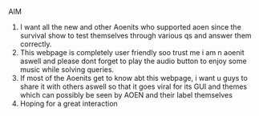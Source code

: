 AIM
1. I want all the new and other Aoenits who supported aoen since the survival show to test themselves through various qs and answer them correctly.
2. This  webpage is completely user friendly soo trust me i am n aoenit aswell and please dont forget to play the audio button to enjoy some music while solving queries.
3. If most of the Aoenits get to know abt this webpage, i want u guys to share it with others aswell so that it goes viral for its GUI and themes which can possibly be seen by AOEN and their label themselves
4. Hoping for a great interaction
   
